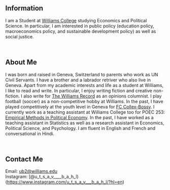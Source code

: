 ## Information

I am a Student at [Williams College](https://www.williams.edu/) studying Economics and Political Science. In particular, I am interested in public policy (education policy, macroeconomics policy, and sustainable development policy) as well as social justice. 

<br>

## About Me
I was born and raised in Geneva, Switzerland to parents who work as UN Civil Servants. I have a brother and a labrador retriver who also live in Geneva. Apart from my academic interests and life as a student at Williams, I like to read and write. In particular, I enjoy writing fiction and creative non-fiction. I also write for [The Williams Record](https://williamsrecord.com/staff_name/utsav-bahl/) as an opinions columnist. I play football (soccer) as a non-competitive hobby at Williams. In the past, I have played competitively at the youth level in Geneva for [FC Collex-Bossy](https://www.fccollexbossy.ch/). I currently work as a teaching assistant at Williams College too for POEC 253: [Empirical Methods in Political Economy](https://catalog.williams.edu/poec/detail/?strm=&cn=253&crsid=010859&req_year=0). In the past, I have worked as a teaching assistant in Statistics as well as a research assistant in Economics, Political Science, and Psychology. I am fluent in English and French and conversational in Hindi.


<br>

## Contact Me
Email: [ub2@williams.edu](mailto:ub2@williams.edu)  
Instagram:  [@u_t_s_a_v____b_a_h_l)(https://www.instagram.com/u_t_s_a_v___b_a_h_l/?hl=en)  


